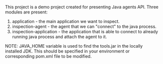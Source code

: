 This project is a demo project created for presenting Java agents API. Three modules are present:

1. application - the main application we want to inspect.
2. inspection-agent - the agent that we can "connect" to the java process.
3. inspection-application - the application that is able to connect to already running java process and attach the agent
   to it.

NOTE: JAVA_HOME variable is used to find the tools.jar in the locally installed JDK. This should be specified in your
environment or corresponding pom.xml file to be modified.
